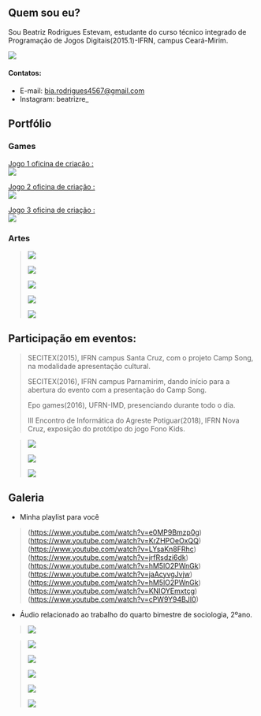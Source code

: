 ## [](#header-2)Quem sou eu?
  
  
Sou Beatriz Rodrigues Estevam, estudante do curso técnico integrado de Programação de Jogos Digitais(2015.1)-IFRN, campus Ceará-Mirim.
    
    
  ![]( 	certa6.png)


#### [](#header-4)Contatos:  
  
  
*  E-mail: bia.rodrigues4567@gmail.com
*  Instagram: beatrizre_
  
  
## [](#header-2)Portfólio  
  
  
### [](#header-3)Games   
  
  
[Jogo 1 oficina de criação :   
![](11.png)](https://wesleylandia.github.io/$/)

[Jogo 2 oficina de criação :  
![](fk6.png)](https://jordanag.github.io/FonoKids2/)

[Jogo 3 oficina de criação :  
![](jjogo3.png)](https://cavalcantebya.github.io/quepaiseesse/)

  
  
### [](#header-3)Artes
  
 > ![](jogo3.png)  
 >  
 > ![](jogo2.png)    
 >  
 > ![](Untitled-3.png)    
 >           
 > ![](bandeira3.png)       
 >     
 > ![](jogoo3.png)  
   
 
 


## [](#header-2)Participação em eventos:

> SECITEX(2015), IFRN campus Santa Cruz, com o projeto Camp Song, na modalidade apresentação cultural.  
>  
> SECITEX(2016), IFRN campus Parnamirim, dando início para a abertura do evento com a presentação do Camp Song.  
>
> Epo games(2016), UFRN-IMD, presenciando durante todo o dia.
>
> III Encontro de Informática do Agreste Potiguar(2018), IFRN Nova Cruz, exposição do protótipo do jogo Fono Kids.  

  
 > ![](fkap.png)  
 >  
 > ![](jorg.jpg)  
 >  
 > ![](tam5.1.jpg)
      
   
   ## [](#header-2)Galeria  
  
  *  Minha playlist para você  
  
  > (https://www.youtube.com/watch?v=e0MP9Bmzp0g)     
  > (https://www.youtube.com/watch?v=KrZHPOeOxQQ)  
  > (https://www.youtube.com/watch?v=LYsaKn8FRhc)
  > (https://www.youtube.com/watch?v=jrfRsdzi6dk)  
  > (https://www.youtube.com/watch?v=hM5lO2PWnGk)  
  > (https://www.youtube.com/watch?v=jaAcyvgJvjw)
  > (https://www.youtube.com/watch?v=hM5lO2PWnGk)  
  > (https://www.youtube.com/watch?v=KNIOYEmxtcg)  
  > (https://www.youtube.com/watch?v=cPW9Y94BJI0)  
    
      
   *  Áudio relacionado ao trabalho do quarto bimestre de sociologia, 2ºano.  
   
  > ![](https://www.youtube.com/watch?v=ew5a4t53OMw)  
 
  > ![](fliperama.png)    
  >     
  > ![](pauletes1.jpg)    
  >      
  > ![](tam5.jpg)    
  >     
  > ![](interface.png)    
  >                
  > ![](turm.jpg)  
   
